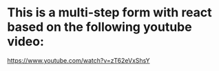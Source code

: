 # This is a multi-step form with react based on the following youtube video:
https://www.youtube.com/watch?v=zT62eVxShsY
